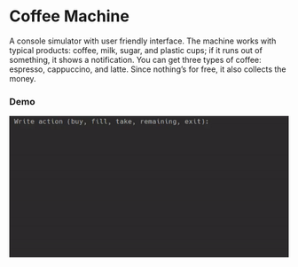 # Coffee Machine
A console simulator with user friendly interface. The machine works with typical products: coffee, milk, sugar, and plastic cups; if it runs out of something, it shows a notification. You can get three types of coffee: espresso, cappuccino, and latte. Since nothing’s for free, it also collects the money.
### Demo
[![Demo Coffee Machine](https://raw.githubusercontent.com/eddytwist/some-files/main/coffe_machine.gif)](https://hyperskill.org/profile/17362176)
